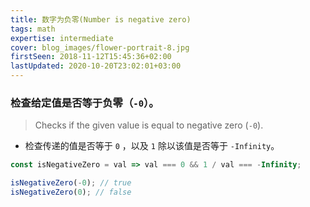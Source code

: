 ```yaml
---
title: 数字为负零(Number is negative zero)
tags: math
expertise: intermediate
cover: blog_images/flower-portrait-8.jpg
firstSeen: 2018-11-12T15:45:36+02:00
lastUpdated: 2020-10-20T23:02:01+03:00
---
```


### 检查给定值是否等于负零（`-0`）。
> Checks if the given value is equal to negative zero (`-0`).

- 检查传递的值是否等于 `0` ，以及 `1` 除以该值是否等于 `-Infinity`。

```js
const isNegativeZero = val => val === 0 && 1 / val === -Infinity;
```

```js
isNegativeZero(-0); // true
isNegativeZero(0); // false
```
